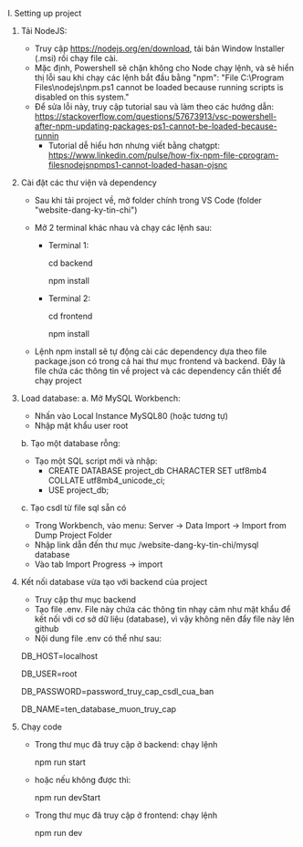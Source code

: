 I. Setting up project

1. Tải NodeJS:
   - Truy cập https://nodejs.org/en/download, tải bản Window Installer (.msi) rồi chạy file cài.
   - Mặc định, Powershell sẽ chặn không cho Node chạy lệnh, và sẽ hiển thị lỗi sau khi chạy các lệnh bắt đầu bằng "npm":
     "File C:\Program Files\nodejs\npm.ps1 cannot be loaded because running scripts is disabled on this system."
   - Để sửa lỗi này, truy cập tutorial sau và làm theo các hướng dẫn: https://stackoverflow.com/questions/57673913/vsc-powershell-after-npm-updating-packages-ps1-cannot-be-loaded-because-runnin
     -   Tutorial dễ hiểu hơn nhưng viết bằng chatgpt: https://www.linkedin.com/pulse/how-fix-npm-file-cprogram-filesnodejsnpmps1-cannot-loaded-hasan-ojsnc

2. Cài đặt các thư viện và dependency
   - Sau khi tải project về, mở folder chính trong VS Code (folder "website-dang-ky-tin-chi")
   - Mở 2 terminal khác nhau và chạy các lệnh sau:
     -  Terminal 1:
         
         cd backend
         
         npm install
  
     - Terminal 2:
         
         cd frontend
         
         npm install

   - Lệnh npm install sẽ tự động cài các dependency dựa theo file package.json có trong cả hai thư mục frontend và backend. Đây là file chứa các thông tin về project
    và các dependency cần thiết để chạy project

3. Load database:
   a. Mở MySQL Workbench:
   - Nhấn vào Local Instance MySQL80 (hoặc tương tự)
   - Nhập mật khẩu user root
  
   b. Tạo một database rỗng:
   - Tạo một SQL script mới và nhập:
     - CREATE DATABASE project_db CHARACTER SET utf8mb4 COLLATE utf8mb4_unicode_ci;
     - USE project_db;
    
   c. Tạo csdl từ file sql sẵn có
   - Trong Workbench, vào menu: Server → Data Import → Import from Dump Project Folder
   - Nhập link dẫn đến thư mục /website-dang-ky-tin-chi/mysql database
   - Vào tab Import Progress → import

4. Kết nối database vừa tạo với backend của project
   - Truy cập thư mục backend
   - Tạo file .env. File này chứa các thông tin nhạy cảm như mật khẩu để kết nối với cơ sở dữ liệu (database), vì vậy không nên đẩy file này lên github
   - Nội dung file .env có thể như sau:
  
    DB_HOST=localhost
   
    DB_USER=root
   
    DB_PASSWORD=password_truy_cap_csdl_cua_ban
   
    DB_NAME=ten_database_muon_truy_cap
  
6. Chạy code
   - Trong thư mục đã truy cập ở backend: chạy lệnh
  
     npm run start

   - hoặc nếu không được thì:

     npm run devStart

   - Trong thư mục đã truy cập ở frontend: chạy lệnh
  
     npm run dev

     
       
     
